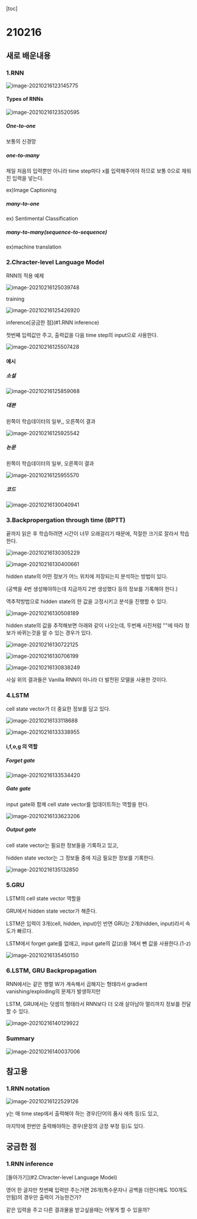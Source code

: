 [toc]

# 210216

## 새로 배운내용

### 1.RNN 

![image-20210216123145775](images/image-20210216123145775.png)

#### Types of RNNs

![image-20210216123520595](images/image-20210216123520595.png)

##### One-to-one

보통의 신경망

##### one-to-many

제일 처음의 입력뿐만 아니라 time step마다 x를 입력해주어야 하므로 보통 0으로 채워진 입력을 넣는다.

ex)Image Captioning

##### many-to-one

ex) Sentimental Classification

##### many-to-many(sequence-to-sequence)

ex)machine translation

### 2.Chracter-level Language Model

RNN의 적용 예제

![image-20210216125039748](images/image-20210216125039748.png)



training

![image-20210216125426920](images/image-20210216125426920.png)

inference[궁금한 점](#1.RNN inference)

첫번째 입력값만 주고, 출력값을 다음 time step의 input으로 사용한다.

![image-20210216125507428](images/image-20210216125507428.png)

#### 예시

##### 소설

![image-20210216125859068](images/image-20210216125859068.png)

##### 대본

왼쪽이 학습데이터의 일부,, 오른쪽이 결과

![image-20210216125925542](images/image-20210216125925542.png)

##### 논문

왼쪽이 학습데이터의 일부, 오른쪽이 결과

![image-20210216125955570](images/image-20210216125955570.png)

##### 코드

![image-20210216130040941](images/image-20210216130040941.png)

### 3.Backpropergation through time (BPTT)

끝까지 읽은 후 학습하려면 시간이 너무 오래걸리기 때문에, 적절한 크기로 잘라서 학습한다.

![image-20210216130305229](images/image-20210216130305229.png)

![image-20210216130400661](images/image-20210216130400661.png)

hidden state의 어떤 정보가 어느 위치에 저장되는지 분석하는 방법이 있다.

(공백을 4번 생성해야하는데 지금까지 2번 생성했다 등의 정보를 기록해야 한다.)

역추적방법으로 hidden state의 한 값을 고정시키고 분석을 진행할 수 있다.



![image-20210216130508189](images/image-20210216130508189.png)

hidden state의 값을 추적해보면 아래와 같이 나오는데, 두번째 사진처럼 ""에 따라 정보가 바뀌는것을 알 수 있는 경우가 있다.

![image-20210216130722125](images/image-20210216130722125.png)

![image-20210216130706199](images/image-20210216130706199.png)

![image-20210216130838249](images/image-20210216130838249.png)

사실 위의 결과들은 Vanilla RNN이 아니라 더 발전된 모델을 사용한 것이다.

### 4.LSTM

cell state vector가 더 중요한 정보를 담고 있다.

![image-20210216133118688](images/image-20210216133118688.png)



![image-20210216133338955](images/image-20210216133338955.png)

#### i,f,o,g 의 역할

##### Forget gate

![image-20210216133534420](images/image-20210216133534420.png)

##### Gate gate

input gate와 함께 cell state vector를 업데이트하는 역할을 한다.

![image-20210216133623206](images/image-20210216133623206.png)

##### Output gate

cell state vector는 필요한 정보들을 기록하고 있고,

hidden state vector는 그 정보들 중에 지금 필요한 정보를 기록한다.

![image-20210216135132850](images/image-20210216135132850.png)

### 5.GRU

LSTM의 cell state vector 역할을

GRU에서 hidden state vector가 해준다.

LSTM은 입력이 3개(cell, hidden, input)인 반면 GRU는 2개(hidden, input)라서 속도가 빠르다.

LSTM에서 forget gate를 없애고, input gate의 값(z)을 1에서 뺀 값을 사용한다.(1-z)

![image-20210216135450150](images/image-20210216135450150.png)

### 6.LSTM, GRU Backpropagation

RNN에서는 같은 행렬 W가 계속해서 곱해지는 형태라서 gradient vanishing/exploding의 문제가 발생하지만

LSTM, GRU에서는 덧셈의 형태라서 RNN보다 더 오래 살아남아 멀리까지 정보를 전달할 수 있다.

![image-20210216140129922](images/image-20210216140129922.png)

### Summary

![image-20210216140037006](images/image-20210216140037006.png)

## 참고용

### 1.RNN notation

![image-20210216122529126](images/image-20210216122529126.png)

y는 매 time step에서 출력해야 하는 경우(단어의 품사 에측 등)도 있고,

마지막에 한번만 출력해야하는 경우(문장의 긍정 부정 등)도 있다.

## 궁금한 점

### 1.RNN inference

[돌아가기](#2.Chracter-level Language Model)

영어 한 글자만 첫번째 입력만 주는거면 26개(특수문자나 공백을 더한다해도 100개도 안됨)의 경우만 출력이 가능한건가?

같은 입력을 주고 다른 결과물을 받고싶을때는 어떻게 할 수 있을까?